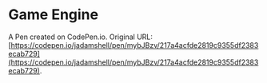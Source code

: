 # Game Engine

A Pen created on CodePen.io. Original URL: [https://codepen.io/jadamshell/pen/mybJBzv/217a4acfde2819c9355df2383ecab729](https://codepen.io/jadamshell/pen/mybJBzv/217a4acfde2819c9355df2383ecab729).


